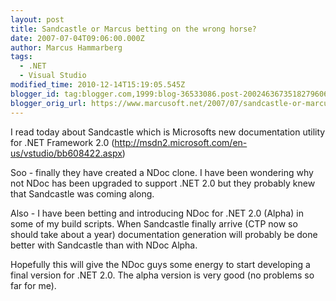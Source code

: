 ```yaml
---
layout: post
title: Sandcastle or Marcus betting on the wrong horse?
date: 2007-07-04T09:06:00.000Z
author: Marcus Hammarberg
tags:
  - .NET
  - Visual Studio
modified_time: 2010-12-14T15:19:05.545Z
blogger_id: tag:blogger.com,1999:blog-36533086.post-2002463673518279606
blogger_orig_url: https://www.marcusoft.net/2007/07/sandcastle-or-marcus-betting-on-wrong.html
---
```


I read today about Sandcastle which is Microsofts new documentation utility
for .NET Framework 2.0
(<http://msdn2.microsoft.com/en-us/vstudio/bb608422.aspx>)

Soo -
finally they have created a NDoc clone. I have been wondering why
not NDoc
has been upgraded to support .NET 2.0 but they probably knew that
Sandcastle was coming along.

Also - I have been betting and introducing NDoc for .NET 2.0 (Alpha) in some of
my build scripts. When Sandcastle finally arrive (CTP now so
should take about a year) documentation generation will probably be done
better with Sandcastle than with NDoc Alpha.

Hopefully this will give the NDoc guys some energy to start
developing a final version for .NET 2.0. The alpha version is very good
(no problems so far for me).
